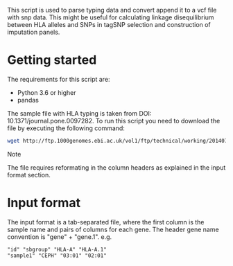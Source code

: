 This script is used to parse typing data and convert append it to a vcf file with snp data. This might be useful for calculating linkage disequilibrium between HLA alleles and SNPs in tagSNP selection and construction of imputation panels.

# Getting started

The requirements for this script are:

- Python 3.6 or higher
- pandas

The sample file with HLA typing is taken from DOI: 10.1371/journal.pone.0097282. To run this script you need to download the file by executing the following command:

```bash
wget http://ftp.1000genomes.ebi.ac.uk/vol1/ftp/technical/working/20140725_hla_genotypes/20140702_hla_diversity.txt
```

> [!NOTE]
> The file requires reformating in the column headers as explained in the input format section.

# Input format

The input format is a tab-separated file, where the first column is the sample name and pairs of columns for each gene. The header gene name convention is "gene" + "gene.1". e.g.

```
"id" "sbgroup" "HLA-A" "HLA-A.1"
"sample1" "CEPH" "03:01" "02:01"
```
